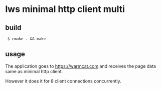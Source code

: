 # lws minimal http client multi

## build

```
 $ cmake . && make
```

## usage

The application goes to https://warmcat.com and receives the page data
same as minimal http client.

However it does it for 8 client connections concurrently.

